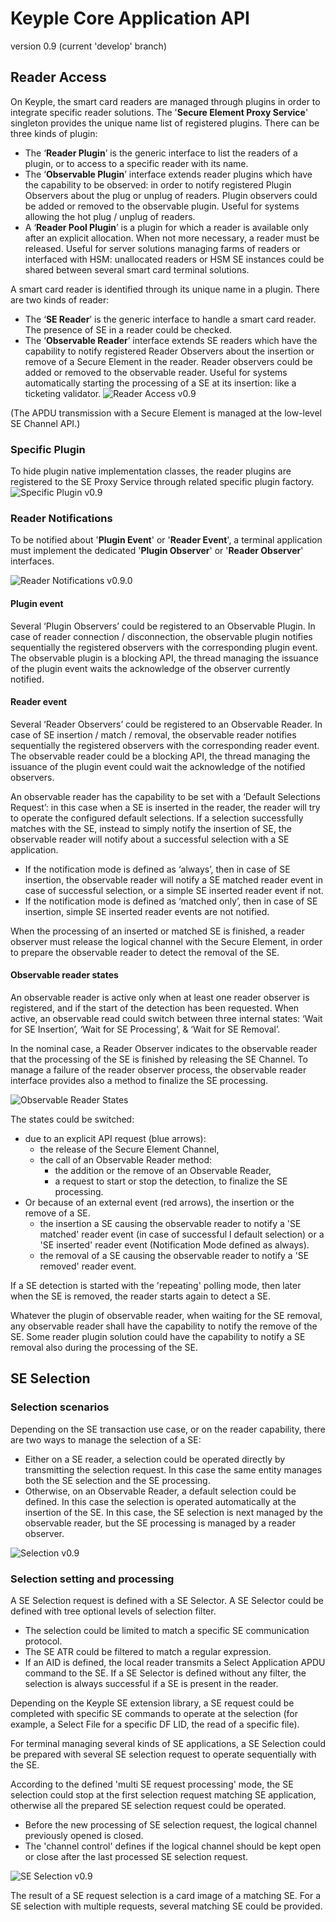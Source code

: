# Keyple Core Application API
version 0.9 (current 'develop' branch)

## Reader Access
On Keyple, the smart card readers are managed through plugins in order to integrate specific reader solutions.
The '**Secure Element Proxy Service**' singleton provides the unique name list of registered plugins. There can be three kinds of plugin:
 - The ‘**Reader Plugin**’ is the generic interface to list the readers of a plugin, or to access to a specific reader with its name.
 - The ‘**Observable Plugin**’ interface extends reader plugins which have the capability to be observed: in order to notify registered Plugin Observers about the plug or unplug of readers. Plugin observers could be added or removed to the observable plugin. Useful for systems allowing the hot plug / unplug of readers.
 - A ‘**Reader Pool Plugin**’ is a plugin for which a reader is available only after an explicit allocation. When not more necessary, a reader must be released. Useful for server solutions managing farms of readers or interfaced with HSM: unallocated readers or HSM SE instances could be shared between several smart card terminal solutions.

A smart card reader is identified through its unique name in a plugin. There are two kinds of reader:
 - The ‘**SE Reader**’ is the generic interface to handle a smart card reader. The presence of SE in a reader could be checked.
 - The ‘**Observable Reader**’ interface extends SE readers which have the capability to notify registered Reader Observers about the insertion or remove of a Secure Element in the reader. Reader observers could be added or removed to the observable reader. Useful for systems automatically starting the processing of a SE at its insertion: like a ticketing validator.
![Reader Access v0.9](img/KeypleCore_SeProxy_ClassDiag_PluginSettingAndReaderAccess_0_9_0.svg)

(The APDU transmission with a Secure Element is managed at the low-level SE Channel API.)

### Specific Plugin
To hide plugin native implementation classes, the reader plugins are registered to the SE Proxy Service through related specific plugin factory.
![Specific Plugin v0.9](img/KeypleCore_SeProxy_ClassDiag_SpecificPluginAndReader_0_9_0.svg)

### Reader Notifications
To be notified about '**Plugin Event**' or '**Reader Event**', a terminal application must implement the dedicated '**Plugin Observer**' or '**Reader Observer**' interfaces.

![Reader Notifications v0.9.0](img/KeypleCore_SeProxy_ClassDiag_ObservablePluginAndReaderEvents_0_9_0.svg)

#### Plugin event
Several ‘Plugin Observers’ could be registered to an Observable Plugin.
In case of reader connection / disconnection, the observable plugin notifies sequentially the registered observers with the corresponding plugin event.
The observable plugin is a blocking API, the thread managing the issuance of the plugin event waits the acknowledge of the observer currently notified.

#### Reader event
Several ‘Reader Observers’ could be registered to an Observable Reader.
In case of SE insertion / match / removal, the observable reader notifies sequentially the registered observers with the corresponding reader event. The observable reader could be a blocking API, the thread managing the issuance of the plugin event could wait the acknowledge of the notified observers.

An observable reader has the capability to be set with a ‘Default Selections Request’: in this case when a SE is inserted in the reader, the reader will try to operate the configured default selections. If a selection successfully matches with the SE, instead to simply notify the insertion of SE, the observable reader will notify about a successful selection with a SE application.
 - If the notification mode is defined as ‘always’, then in case of SE insertion, the observable reader will notify a SE matched reader event in case of successful selection, or a simple SE inserted reader event if not.
 - If the notification mode is defined as ‘matched only’, then in case of SE insertion, simple SE inserted reader events are not notified.

When the processing of an inserted or matched SE is finished, a reader observer must release the logical channel with the Secure Element, in order to prepare the observable reader to detect the removal of the SE.

#### Observable reader states
An observable reader is active only when at least one reader observer is registered, and if the start of the detection has been requested. 
When active, an observable read could switch between three internal states: ‘Wait for SE Insertion’, ‘Wait for SE Processing’, & ‘Wait for SE Removal’.

In the nominal case, a Reader Observer indicates to the observable reader that the processing of the SE is finished by releasing the SE Channel.
To manage a failure of the reader observer process, the observable reader interface provides also a method to finalize the SE processing.

![Observable Reader States](img/KeypleCore_SeProxy_StateDiag_ObservableReaderStates_0_9_0.svg)

The states could be switched:
 - due to an explicit API request (blue arrows):
   - the release of the Secure Element Channel,
   - the call of an Observable Reader method:
     - the addition or the remove of an Observable Reader,
     - a request to start or stop the detection, to finalize the SE processing.
 - Or because of an external event (red arrows), the insertion or the remove of a SE.
   - the insertion a SE causing the observable reader to notify a 'SE matched' reader event (in case of successful
   l default selection) or a 'SE inserted' reader event (Notification Mode defined as always).
   - the removal of a SE causing the observable reader to notify a 'SE removed' reader event.

If a SE detection is started with the 'repeating' polling mode, then later when the SE is removed, the reader starts again to detect a SE.

Whatever the plugin of observable reader, when waiting for the SE removal, any observable reader shall have the capability to notify the remove of the SE.
Some reader plugin solution could have the capability to notify a SE removal also during the processing of the SE.


## SE Selection

### Selection scenarios
Depending on the SE transaction use case, or on the reader capability, there are two ways to manage the selection of a SE:
 - Either on a SE reader, a selection could be operated directly by transmitting the selection request. In this case the same entity manages both the SE selection and the SE processing.
 - Otherwise, on an Observable Reader, a default selection could be defined. In this case the selection is operated automatically at the insertion of the SE. In this case, the SE selection is next managed by the observable reader, but the SE processing is managed by a reader observer.

![Selection v0.9](img/KeypleCore_Selection_ActivityDiag_Scenarii.svg)

### Selection setting and processing
A SE Selection request is defined with a SE Selector. A SE Selector could be defined with tree optional levels of selection filter.
 - The selection could be limited to match a specific SE communication protocol.
 - The SE ATR could be filtered to match a regular expression.
 - If an AID is defined, the local reader transmits a Select Application APDU command to the SE.
If a SE Selector is defined without any filter, the selection is always successful if a SE is present in the reader.

Depending on the Keyple SE extension library, a SE request could be completed with specific SE commands to operate at the selection (for example, a Select File for a specific DF LID, the read of a specific file).

For terminal managing several kinds of SE applications, a SE Selection could be prepared with several SE selection request to operate sequentially with the SE.

According to the defined 'multi SE request processing' mode, the SE selection could stop at the first selection request matching SE application, otherwise all the prepared SE selection request could be operated.
 - Before the new processing of SE selection request, the logical channel previously opened is closed.
 - The 'channel control' defines if the logical channel should be kept open or close after the last processed SE selection request.

![SE Selection v0.9](img/KeypleCore_Selection_ClassDiag_SelectorAndSelection_0_9_0.svg)

The result of a SE request selection is a card image of a matching SE. For a SE selection with multiple requests, several matching SE could be provided.

